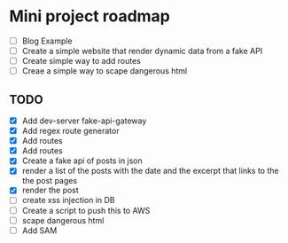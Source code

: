 # Mini project roadmap

- [ ] Blog Example
- [ ] Create a simple website that render dynamic data from a fake API
- [ ] Create simple way to add routes
- [ ] Creae a simple way to scape dangerous html

## TODO

- [x] Add dev-server fake-api-gateway
- [x] Add regex route generator
- [x] Add routes
- [x] Add routes
- [x] Create a fake api of posts in json
- [x] render a list of the posts with the date and the excerpt that links to the the post pages
- [x] render the post
- [ ] create xss injection in DB
- [ ] Create a script to push this to AWS
- [ ] scape dangerous html
- [ ] Add SAM

